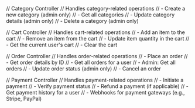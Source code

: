 

// Category Controller
// Handles category-related operations
// - Create a new category (admin only)
// - Get all categories
// - Update category details (admin only)
// - Delete a category (admin only)

// Cart Controller
// Handles cart-related operations
// - Add an item to the cart
// - Remove an item from the cart
// - Update item quantity in the cart
// - Get the current user's cart
// - Clear the cart

// Order Controller
// Handles order-related operations
// - Place an order
// - Get order details by ID
// - Get all orders for a user
// - Admin: Get all orders
// - Update order status (admin only)
// - Cancel an order

// Payment Controller
// Handles payment-related operations
// - Initiate a payment
// - Verify payment status
// - Refund a payment (if applicable)
// - Get payment history for a user
// - Webhooks for payment gateways (e.g., Stripe, PayPal)

